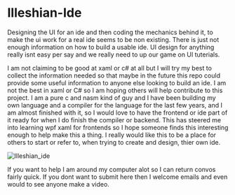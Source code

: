 # Illeshian-Ide

Designing the UI for an ide and then coding the mechanics behind it, to make the ui work for a real ide seems to be non existing. There is just not enough information on how to build a usable ide. UI design for anything really isnt easy per say and we really need to up our game on UI tuterials.

I am not claiming to be good at xaml or c# at all but I will try my best to collect the information needed so that maybe in the future this repo could provide some useful information to anyone else looking to build an ide. I am not the best in xaml or C# so I am hoping others will help contribute to this project. I am a pure c and nasm kind of guy and I have been building my own language and a compiler for the language for the last few years, and I am almost finished with it, so I would love to have the frontend or ide part of it ready for when I do finish the compiler or backend. This has steered me into learning wpf xaml for frontends so I hope someone finds this interesting enough to help make this a thing. I really would like this to be a place for others to start or refer to, when trying to create and design, thier own ide.

![Illeshian_ide](https://github.com/ravenleeblack/Illeshian-Ide/assets/76606152/59f95599-8e48-4abe-a98e-481588dc6ae5)

If you want to help I am around my computer alot so I can return convos fairly quick. If you dont want to submit here then I welcome emails and even would to see anyone make a video.
